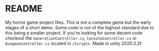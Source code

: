 # README
My horror game project files. This is not a complete game but the early stages of a short demo. Some code is not of the highest standard due to this being a smaller project. If you're looking for some decent code checkout the `GenerationController.cs`, `ConsoleController.cs` or `DungeonController.cs` located in `/Scripts`. Made in unity 2020.3.2f
